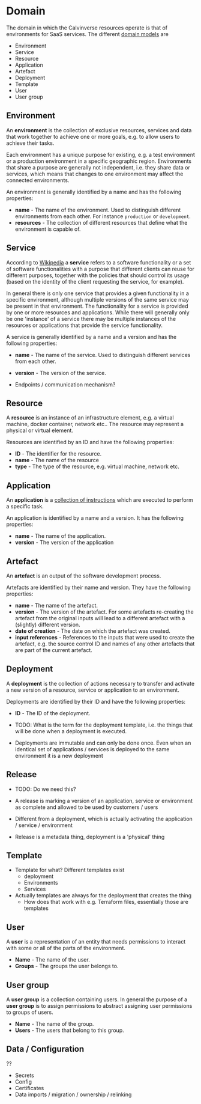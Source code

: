 # Domain

The domain in which the Calvinverse resources operate is that of environments for SaaS services. The different [domain models](https://en.wikipedia.org/wiki/Domain_model) are

* Environment
* Service
* Resource
* Application
* Artefact
* Deployment
* Template
* User
* User group

## Environment

An **environment** is the collection of exclusive resources, services and data that work together
to achieve one or more goals, e.g. to allow users to achieve their tasks.

Each environment has a unique purpose for existing, e.g. a test environment or a
production environment in a specific geographic region. Environments that share a purpose
are generally not independent, i.e. they share data or services, which means that changes to one
environment may affect the connected environments.

An environment is generally identified by a name and has the following properties:

* **name** - The name of the environment. Used to distinguish different environments from each other.
  For instance `production` or `development`.
* **resources** - The collection of different resources that define what the environment is
  capable of.


## Service

According to [Wikipedia](https://en.wikipedia.org/wiki/Service_(systems_architecture)) a **service**
refers to a software functionality or a set of software functionalities with a purpose that
different clients can reuse for different purposes, together with the policies that should control
its usage (based on the identity of the client requesting the service, for example).

In general there is only one service that provides a given functionality in a specific environment,
although multiple versions of the same service may be present in that environment. The functionality
for a service is provided by one or more resources and applications. While there will generally only
be one 'instance' of a service there may be multiple instances of the resources or applications that
provide the service functionality.

A service is generally identified by a name and a version and has the following properties:

* **name** - The name of the service. Used to distinguish different services from each other.
* **version** - The version of the service.


* Endpoints / communication mechanism?

## Resource

A **resource** is an instance of an infrastructure element, e.g. a virtual machine, docker container,
network etc.. The resource may represent a physical or virtual element.

Resources are identified by an ID and have the following properties:

* **ID** - The identifier for the resource.
* **name** - The name of the resource
* **type** - The type of the resource, e.g. virtual machine, network etc.

## Application

An **application** is a [collection of instructions](https://en.wikipedia.org/wiki/Computer_program)
which are executed to perform a specific task.

An application is identified by a name and a version. It has the following properties:

* **name** - The name of the application.
* **version** - The version of the application

## Artefact

An **artefact** is an output of the software development process.

Artefacts are identified by their name and version. They have the following properties:

* **name** - The name of the artefact.
* **version** - The version of the artefact. For some artefacts re-creating the artefact from the
  original inputs will lead to a different artefact with a (slightly) different version.
* **date of creation** - The date on which the artefact was created.
* **input references** - References to the inputs that were used to create the artefact, e.g.
  the source control ID and names of any other artefacts that are part of the current artefact.

## Deployment

A **deployment** is the collection of actions necessary to transfer and activate a new version
of a resource, service or application to an environment.

Deployments are identified by their ID and have the following properties:

* **ID** - The ID of the deployment.

* TODO: What is the term for the deployment template, i.e. the things that will be done when
  a deployment is executed.
* Deployments are immutable and can only be done once. Even when an identical set of applications
  / services is deployed to the same environment it is a new deployment



## Release

* TODO: Do we need this?
* A release is marking a version of an application, service or environment as complete and allowed
  to be used by customers / users
* Different from a deployment, which is actually activating the application / service / environment

* Release is a metadata thing, deployment is a 'physical' thing




## Template

* Template for what? Different templates exist
  * deployment
  * Environments
  * Services
* Actually templates are always for the deployment that creates the thing
  * How does that work with e.g. Terraform files, essentially those are templates

## User

A **user** is a representation of an entity that needs permissions to interact with some or all of
the parts of the environment.

* **Name** - The name of the user.
* **Groups** - The groups the user belongs to.

## User group

A **user group** is a collection containing users. In general the purpose of a **user group** is
to assign permissions to abstract assigning user permissions to groups of users.

* **Name** - The name of the group.
* **Users** - The users that belong to this group.

## Data / Configuration

??

* Secrets
* Config
* Certificates
* Data imports / migration / ownership / relinking